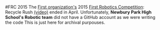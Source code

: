 #FRC 2015
The [First organization's](http://www.firstinspires.org) 2015 [First Robotics Competition](http://www.firstinspires.org/robotics/frc): Recycle Rush [(video)](https://www.youtube.com/watch?v=mAN1B7oKDXE) ended in April. Unfortunately, **Newbury Park High School's Robotic team** did not have a GitHub account as we were writing the code
This is just here for archival purpouses.
